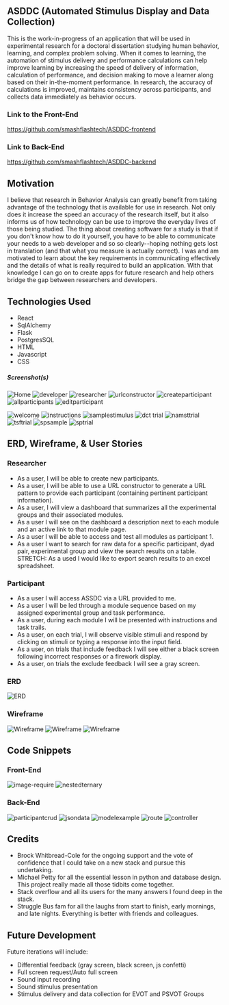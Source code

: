 ## ASDDC (Automated Stimulus Display and Data Collection)
This is the work-in-progress of an application that will be used in experimental research for a doctoral dissertation studying human behavior, learning, and complex problem solving. When it comes to learning, the automation of stimulus delivery and performance calculations can help improve learning by increasing the speed of delivery of information, calculation of performance, and decision making to move a learner along based on their in-the-moment performance. In research, the accuracy of calculations is improved, maintains consistency across participants, and collects data immediately as behavior occurs. 

### Link to the Front-End
https://github.com/smashflashtech/ASDDC-frontend
### Link to Back-End
https://github.com/smashflashtech/ASDDC-backend

## Motivation
I believe that research in Behavior Analysis can greatly benefit from taking advantage of the technology that is available for use in research. Not only does it increase the speed an accuracy of the research itself, but it also informs us of how technology can be use to improve the everyday lives of those being studied. The thing about creating software for a study is that if you don't know how to do it yourself, you have to be able to communicate your needs to a web developer and so so clearly--hoping nothing gets lost in translation (and that what you measure is actually correct). I was and am motivated to learn about the key requirements in communicating effectively and the details of what is really required to build an application. With that knowledge I can go on to create apps for future research and help others bridge the gap between researchers and developers.

## Technologies Used
* React
* SqlAlchemy
* Flask
* PostgresSQL
* HTML
* Javascript
* CSS

##### Screenshot(s) 
![Home](/screenshots/01-home.png)
![developer](/screenshots/02-developer.png)
![researcher](/screenshots/03-researcher.png)
![urlconstructor](/screenshots/04-urlconstructor.png)
![createparticipant](/screenshots/05-createparticipant.png)
![allparticipants](/screenshots/06-allparticipants.png)
![editparticipant](/screenshots/07-editparticipant.png)

![welcome](/screenshots/08-welcome.png)
![instructions](/screenshots/09-instructions.png)
![samplestimulus](/screenshots/10-samplestimulus.png)
![dct trial](/screenshots/11-dcttrial.png)
![namsttrial](/screenshots/12-namtstrial.png)
![tsftrial](/screenshots/13-tsftrial.png)
![spsample](/screenshots/14-spsample.png)
![sptrial](/screenshots/15-sptrial.png)
## ERD, Wireframe, & User Stories
### Researcher
*	As a user, I will be able to create new participants.
*	As a user, I will be able to use a URL constructor to generate a URL pattern to provide each participant (containing pertinent participant information). 
*	As a user, I will view a dashboard that summarizes all the experimental groups and their associated modules.
*	As a user I will see on the dashboard a description next to each module and an active link to that module page. 
*	As a user I will be able to access and test all modules as participant 1.
*	As a user I want to search for raw data for a specific participant, dyad pair, experimental group and view the search results on a table.
STRETCH: As a used I would like to export search results to an excel spreadsheet.

### Participant
*	As a user I will access ASSDC via a URL provided to me. 
*	As a user I will be led through a module sequence based on my assigned experimental group and task performance. 
*	As a user, during each module I will be presented with instructions and task trails.
*	As a user, on each trial, I will observe visible stimuli and respond by clicking on stimuli or typing a response into the input field. 
*	As a user, on trials that include feedback I will see either a black screen following incorrect responses or a firework display. 
*	As a user, on trials the exclude feedback I will see a gray screen.

### ERD
![ERD](/screenshots/p4-erd.png)
### Wireframe
![Wireframe](/screenshots/p4-wireframe-researcher.png)
![Wireframe](/screenshots/p4-wireframe-participant1.png)
![Wireframe](/screenshots/p4-wireframe-participant2.png)

## Code Snippets
### Front-End
![image-require](screenshots/p4-code-f-reactimgpath.png)
![nestedternary](screenshots/p4-code-f-nestedternary.png)
### Back-End
![participantcrud](screenshots/p4-code-b-participantcrud.png)
![jsondata](screenshots/p4-code-b-jsondata.png)
![modelexample](screenshots/p4-code-b-classassociationmodel.png)
![route](screenshots/p4-code-b-rroute.png)
![controller](screenshots/p4-code-b-rcontroller.png)

## Credits
* Brock Whitbread-Cole for the ongoing support and the vote of confidence that I could take on a new stack and pursue this undertaking.
* Michael Petty for all the essential lesson in python and database design. This project really made all those tidbits come together.
* Stack overflow and all its users for the many answers I found deep in the stack.
* Struggle Bus fam for all the laughs from start to finish, early mornings, and late nights. Everything is better with friends and colleagues. 

## Future Development
Future iterations will include:
* Differential feedback (gray screen, black screen, js confetti)
* Full screen request/Auto full screen
* Sound input recording
* Sound stimulus presentation
* Stimulus delivery and data collection for EVOT and PSVOT Groups
